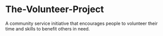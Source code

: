 # The-Volunteer-Project
A community service initiative that encourages people to volunteer their time and skills to benefit others in need.
